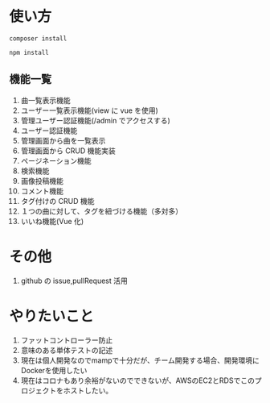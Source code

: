 # 使い方

```
composer install

npm install
```

## 機能一覧

1. 曲一覧表示機能
2. ユーザー一覧表示機能(view に vue を使用)
3. 管理ユーザー認証機能(/admin でアクセスする)
4. ユーザー認証機能
5. 管理画面から曲を一覧表示
6. 管理画面から CRUD 機能実装
7. ページネーション機能
8. 検索機能
9. 画像投稿機能
10. コメント機能
11. タグ付けの CRUD 機能
12. １つの曲に対して、タグを紐づける機能（多対多）
13. いいね機能(Vue 化)

# その他

1. github の issue,pullRequest 活用

# やりたいこと

1. ファットコントローラー防止
2. 意味のある単体テストの記述
3. 現在は個人開発なのでmampで十分だが、チーム開発する場合、開発環境にDockerを使用したい
4. 現在はコロナもあり余裕がないのでできないが、AWSのEC2とRDSでこのプロジェクトをホストしたい。
